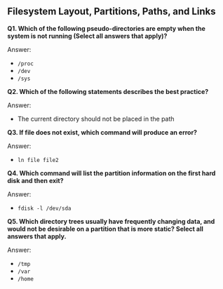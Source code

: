 ## **Filesystem Layout, Partitions, Paths, and Links**


**Q1. Which of the following pseudo-directories are empty when the system is not running (Select all answers that apply)?**

Answer:
* `/proc`
* `/dev`
* `/sys`

**Q2. Which of the following statements describes the best practice?**

Answer:
* The current directory should not be placed in the path

**Q3. If file does not exist, which command will produce an error?**

Answer:
* `ln file file2`


**Q4. Which command will list the partition information on the first hard disk and then exit?**

Answer:
* `fdisk -l /dev/sda`

**Q5. Which directory trees usually have frequently changing data, and would not be desirable on a partition that is more static? Select all answers that apply.**

Answer:
* `/tmp`
* `/var`
* `/home`

